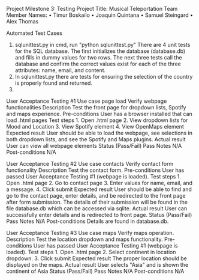 Project Milestone 3: Testing
Project Title: Musical Teleportation
Team Member Names:
    • Timur Boskailo
	• Joaquin Quintana
    • Samuel Steingard
	• Alex Thomas

Automated Test Cases
1. sqlunittest.py
    in cmd, run "python sqlunittest.py"
    There are 4 unit tests for the SQL database.
    The first initializes the database (database.db) and fills in dummy values for two rows. The next three tests call the database and confirm the correct values exist for each of the three attributes: name, email, and content.
2. In sqlunittest.py there are tests for ensuring the selection of the country is properly found and returned.  
3.

User Acceptance Testing #1
Use case page load
    Verify webpage functionalities
Description
    Test the front page for dropdown lists, Spotify and maps experience.
Pre-conditions
    User has a browser installed that can load .html pages
Test steps
    1. Open .html page
    2. View dropdown lists for Mood and Location
    3. View Spotify element
    4. View OpenMaps element
Expected result
    User should be able to load the webpage, see selections in both dropdown lists, and see the Spotify and Maps plugins.
Actual result
    User can view all webpage elements
Status (Pass/Fail)
    Pass
Notes
    N/A
Post-conditions
    N/A

User Acceptance Testing #2
Use case contacts
    Verify contact form functionality
Description
    Test the contact form.
Pre-conditions
    User has passed User Acceptance Testing #1 (webpage is loaded).
Test steps
    1. Open .html page
    2. Go to contact page
    3. Enter values for name, email, and a message.
    4. Click submit
Expected result
    User should be able to find and go to the contact page, enter details, and be redirected to the front page after form submission. The details of their submission will be found in the file database.db which can be accessed via sqlite.
Actual result
    User can successfully enter details and is redirected to front page. 
Status (Pass/Fail)
    Pass
Notes
    N/A
Post-conditions
    Details are found in database.db.

User Acceptance Testing #3
Use case maps
    Verify maps operation.
Description
    Test the location dropdown and maps functionality.
Pre-conditions
    User has passed User Acceptance Testing #1 (webpage is loaded).
Test steps
    1. Open .html page
    2. Select continent in location dropdown.
    3. Click submit
Expected result
    The proper location should be displayed on the maps.
Actual result
    User selects "Asia" and is shown the continent of Asia
Status (Pass/Fail)
    Pass
Notes
    N/A
Post-conditions
    N/A